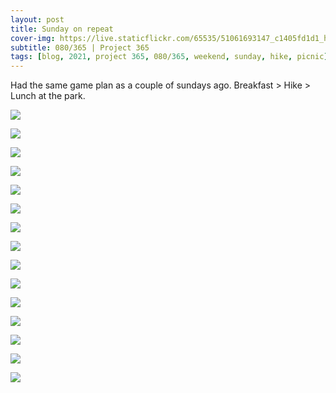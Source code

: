 ```yaml
---
layout: post
title: Sunday on repeat
cover-img: https://live.staticflickr.com/65535/51061693147_c1405fd1d1_h.jpg
subtitle: 080/365 | Project 365
tags: [blog, 2021, project 365, 080/365, weekend, sunday, hike, picnic]
---
```

<style>
  .intro-header.big-img {
    background-position:center
  }
</style>
Had the same game plan as a couple of sundays ago. Breakfast &gt; Hike &gt; Lunch at the park.
<p class="post-img-wrap">
  <img src="https://live.staticflickr.com/65535/51060106506_cf102b41a5_h.jpg">
</p>
<p class="post-img-wrap">
  <img src="https://live.staticflickr.com/65535/51060130816_1f8312acc4_k.jpg">
</p>
<p class="post-img-wrap">
  <img src="https://live.staticflickr.com/65535/51060128436_98083b48df_h.jpg">
</p>
<p class="post-img-wrap">
  <img src="https://live.staticflickr.com/65535/51060129196_402abee3bf_h.jpg">
</p>
<p class="post-img-wrap">
  <img src="https://live.staticflickr.com/65535/51060204442_207b752576_h.jpg">
</p>
<p class="post-img-wrap">
  <img src="https://live.staticflickr.com/65535/51060121431_e166b7e355_h.jpg">
</p>
<p class="post-img-wrap">
  <img src="https://live.staticflickr.com/65535/51059409498_283fa8bdcd_h.jpg">
</p>
<p class="post-img-wrap">
  <img src="https://live.staticflickr.com/65535/51060478603_1b2e708a63_h.jpg">
</p>
<p class="post-img-wrap">
  <img src="https://live.staticflickr.com/65535/51061630936_dadec021b1_h.jpg">
</p>
<p class="post-img-wrap">
  <img src="https://live.staticflickr.com/65535/51061194676_e8bb332271_h.jpg">
</p>
<p class="post-img-wrap">
  <img src="https://live.staticflickr.com/65535/51061711217_6e282af1ea_h.jpg">
</p>
<p class="post-img-wrap">
  <img src="https://live.staticflickr.com/65535/51060913623_5a15783fd2_h.jpg">
</p>
<p class="post-img-wrap">
  <img src="https://live.staticflickr.com/65535/51061631536_6481717432_h.jpg">
</p>
<p class="post-img-wrap">
  <img src="https://live.staticflickr.com/65535/51061693417_70f3841271_h.jpg">
</p>
<p class="post-img-wrap">
  <img src="https://live.staticflickr.com/65535/51061631431_34baf81b82_h.jpg">
</p>
